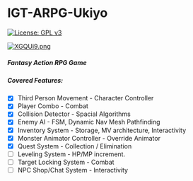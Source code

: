 # IGT-ARPG-Ukiyo
[![License: GPL v3](https://img.shields.io/github/license/ViceEye/IGT-ARPG-Ukiyo?color=brightgreen)](LICENSE)

[![XGQUi9.png](https://s1.ax1x.com/2022/05/31/XGQUi9.png)](https://imgtu.com/i/XGQUi9)

##### 			Fantasy Action RPG Game

##### 			Covered Features:

- [x] Third Person Movement - Character Controller
- [x] Player Combo - Combat
- [x] Collision Detector - Spacial Algorithms
- [x] Enemy AI - FSM, Dynamic Nav Mesh Pathfinding
- [x] Inventory System - Storage, MV architecture, Interactivity
- [x] Monster Animator Controller - Override Animator
- [x] Quest System - Collection / Elimination
- [ ] Leveling System - HP/MP increment.
- [ ] Target Locking System - Combat
- [ ] NPC Shop/Chat System - Interactivity